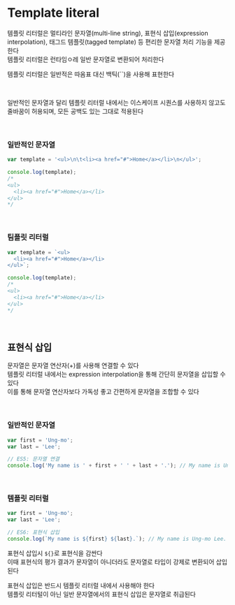 # Template literal
템플릿 리터럴은 멀티라인 문자열(multi-line string), 표현식 삽입(expression interpolation), 태그드 템플릿(tagged template) 등 편리한 문자열 처리 기능을 제공한다<br>
템플릿 리터럴은 런타임ㅇ레 일반 문자열로 변환되어 처리한다<br>

템플릿 리터럴은 일반적은 따옴표 대신 백틱(``)을 사용해 표현한다

<br>

일반적인 문자열과 달리 템플릿 리터럴 내에서는 이스케이프 시퀀스를 사용하지 않고도 줄바꿈이 허용되며, 모든 공백도 있는 그대로 적용된다

<br>

### 일반적인 문자열
```js
var template = '<ul>\n\t<li><a href="#">Home</a></li>\n</ul>';

console.log(template);
/*
<ul>
  <li><a href="#">Home</a></li>
</ul>
*/
```

<br>

### 팀플릿 리터럴
```js
var template = `<ul>
  <li><a href="#">Home</a></li>
</ul>`;

console.log(template);
/*
<ul>
  <li><a href="#">Home</a></li>
</ul>
*/
```

<br>

## 표현식 삽입
문자열은 문자열 연산자(+)를 사용해 연결할 수 있다<br>
템플릿 리터럴 내에서는 expression interpolation을 통해 간단히 문자열을 삽입할 수 있다<br>
이를 통해 문자열 연산자보다 가독성 좋고 간편하게 문자열을 조합할 수 있다

<br>

### 일반적인 문자열
```js
var first = 'Ung-mo';
var last = 'Lee';

// ES5: 문자열 연결
console.log('My name is ' + first + ' ' + last + '.'); // My name is Ung-mo Lee.
```

<br>

### 템플릿 리터럴
```js
var first = 'Ung-mo';
var last = 'Lee';

// ES6: 표현식 삽입
console.log(`My name is ${first} ${last}.`); // My name is Ung-mo Lee.
```
표현식 삽입시 `${}`로 표현식을 감싼다<br>
이때 표현식의 평가 결과가 문자열이 아니더라도 문자열로 타입이 강제로 변환되어 삽입된다<br>

표현식 삽입은 반드시 템플릿 리터럴 내에서 사용해야 한다<br>
템플릿 리터털이 아닌 일반 문자열에서의 표현식 삽입은 문자열로 취급된다
